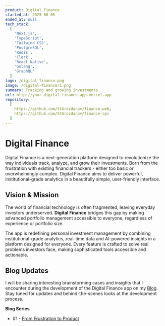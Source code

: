 ```yaml
---
product: Digital Finance
started_at: 2025-08-05
ended_at: null
tech_stack:
  [
    'Next.js',
    'TypeScript',
    'Tailwind CSS',
    'PostgreSQL',
    'Redis',
    'Clerk',
    'React Native',
    'Golang',
    'GraphQL'
  ]
logo: /digital-finance.png
image: /digital-finance/1.png
summary: Tracking and growing investments
url: http://your-digital-finance-app.vercel.app
repository:
  [
    https://github.com/StGrozdanov/finance-web,
    https://github.com/StGrozdanov/finance-api
  ]
---
```


# Digital Finance

Digital Finance is a next-generation platform designed to revolutionize the way individuals track, analyze, and grow their investments. Born from the frustration with existing financial trackers - either too basic or overwhelmingly complex. Digital Finance aims to deliver powerful, institutional-grade analytics in a beautifully simple, user-friendly interface.

## Vision & Mission

The world of financial technology is often fragmented, leaving everyday investors underserved. **Digital Finance** bridges this gap by making advanced portfolio management accessible to everyone, regardless of experience or portfolio size.

The app is redefining personal investment management by combining institutional-grade analytics, real-time data and AI-powered insights in a platform designed for everyone. Every feature is crafted to solve real problems investors face, making sophisticated tools accessible and actionable.

## Blog Updates

I will be sharing interesting brainstorming cases and insights that I encounter during the development of the Digital Finance app on my [Blog](/blog). Stay tuned for updates and behind-the-scenes looks at the development process.

**Blog Series**

- #1 - [From Frustration to Product](/blog/from-frustration-to-product)

